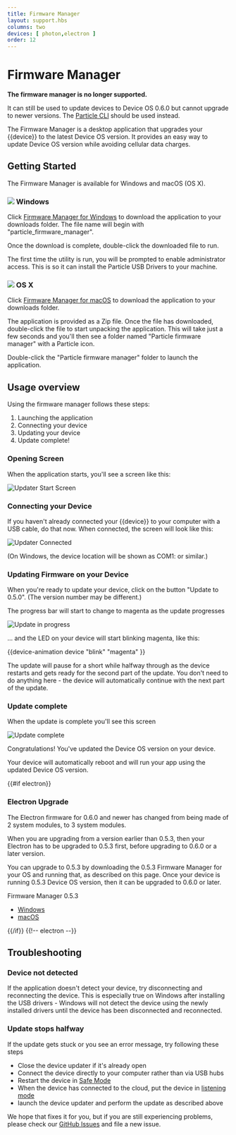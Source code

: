 ```yaml
---
title: Firmware Manager
layout: support.hbs
columns: two
devices: [ photon,electron ]
order: 12
---
```


# Firmware Manager

**The firmware manager is no longer supported.**

It can still be used to update devices to Device OS 0.6.0 but cannot upgrade to newer versions. The [Particle CLI](/tutorials/developer-tools/cli) should be used instead.

The Firmware Manager is a desktop application that upgrades your {{device}} to the latest Device OS version. It provides an easy way to update Device OS version while avoiding cellular data charges.

## Getting Started

The Firmware Manager is available for Windows and macOS (OS X). 

### <img style="margin:0; block:inline" src="{{assets}}/images/updater-windows-logo.png"> Windows

Click [Firmware Manager for Windows](https://binaries.particle.io/updater/particle_firmware_manager-v0.6.0-windows.exe) to download the application to your downloads folder. The file name will begin with "particle_firmware_manager".

Once the download is complete, double-click the downloaded file to run.

The first time the utility is run, you will be prompted to enable administrator access.  This is so it can install the Particle USB Drivers to your machine.

 
### <img style="margin:0; block:inline" src="{{assets}}/images/updater-apple-logo.png"> OS X

Click [Firmware Manager for macOS](https://binaries.particle.io/updater/particle_firmware_manager-v0.6.0-osx.zip) to download the application to your downloads folder.

The application is provided as a Zip file. Once the file has downloaded, double-click the file to start unpacking the application. This will take just a few seconds and you'll then see a folder named "Particle firmware manager" with a Particle icon.  

Double-click the "Particle firmware manager" folder to launch the application.

## Usage overview

Using the firmware manager follows these steps:

1. Launching the application
2. Connecting your device
3. Updating your device
4. Update complete!


### Opening Screen

When the application starts, you'll see a screen like this:

![Updater Start Screen]({{assets}}/images/updater-start.png)

### Connecting your Device

If you haven't already connected your {{device}} to your computer with a USB cable, do that now. When connected, the screen will look like this:

![Updater Connected]({{assets}}/images/updater-connected.png)

(On Windows, the device location will be shown as COM1: or similar.)

### Updating Firmware on your Device

When you're ready to update your device, click on the button "Update to 0.5.0". (The version number may be different.)

The progress bar will start to change to magenta as the update progresses

![Update in progress]({{assets}}/images/updater-updating.png)

... and the LED on your device will start blinking magenta, like this:

{{device-animation device "blink" "magenta" }}

The update will pause for a short while halfway through as the device restarts and gets ready for the second part of the update. You don't need to do anything here - the device will automatically continue with the next part of the update.

### Update complete

When the update is complete you'll see this screen

![Update complete]({{assets}}/images/updater-complete.png)

Congratulations! You've updated the Device OS version on your device.

Your device will automatically reboot and will run your app using the updated Device OS version.

{{#if electron}}
### Electron Upgrade

The Electron firmware for 0.6.0 and newer has changed from being made of 2 system modules, to 3 system modules. 

When you are upgrading from a version earlier than 0.5.3, then your Electron has to be upgraded to 0.5.3 first, before upgrading to 0.6.0 or a later version.

You can upgrade to 0.5.3 by downloading the 0.5.3 Firmware Manager for your OS and running that, as described on this page. Once your device is running 0.5.3 Device OS version, then it can be upgraded to 0.6.0 or later. 

Firmware Manager 0.5.3

- [Windows](https://binaries.particle.io/updater/particle_firmware_manager-v0.5.3-windows.exe)
- [macOS](https://binaries.particle.io/updater/particle_firmware_manager-v0.5.3-osx.zip)

{{/if}} {{!-- electron --}}

## Troubleshooting

### Device not detected

If the application doesn't detect your device, try disconnecting and reconnecting the device. This is especially true on Windows after installing the USB drivers - Windows will not detect the device using the newly installed drivers until the device has been disconnected and reconnected.


### Update stops halfway

If the update gets stuck or you see an error message, try following these steps

- Close the device updater if it's already open
- Connect the device directly to your computer rather than via USB hubs
- Restart the device in [Safe Mode](/tutorials/device-os/led/#safe-mode)
- When the device has connected to the cloud, put the device in [listening mode](/tutorials/device-os/led/#listening-mode)
- launch the device updater and perform the update as described above



We hope that fixes it for you, but if you are still experiencing problems, please check our
[GitHub Issues](https://github.com/particle-iot/device-updater/issues) and file a new issue.

